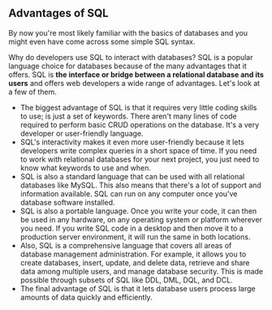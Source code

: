 ## **Advantages of SQL**

By now you're most likely familiar with the basics of databases and you might even have come across some simple SQL syntax.

Why do developers use SQL to interact with databases? SQL is a popular language choice for databases because of the many advantages that it offers. SQL is **the interface or bridge between a relational database and its users** and offers web developers a wide range of advantages. Let's look at a few of them.

  + The biggest advantage of SQL is that it requires very little coding skills to use; is just a set of keywords. There aren't many lines of code required to perform basic CRUD operations on the database. It's a very developer or user-friendly language.
  + SQL's interactivity makes it even more user-friendly because it lets developers write complex queries in a short space of time. If you need to work with relational databases for your next project, you just need to know what keywords to use and when.
  + SQL is also a standard language that can be used with all relational databases like MySQL. This also means that there's a lot of support and information available. SQL can run on any computer once you've database software installed.
  + SQL is also a portable language. Once you write your code, it can then be used in any hardware, on any operating system or platform wherever you need. If you write SQL code in a desktop and then move it to a production server environment, it will run the same in both locations.
  + Also, SQL is a comprehensive language that covers all areas of database management administration. For example, it allows you to create databases, insert, update, and delete data, retrieve and share data among multiple users, and manage database security. This is made possible through subsets of SQL like DDL, DML, DQL, and DCL.
  + The final advantage of SQL is that it lets database users process large amounts of data quickly and efficiently.
